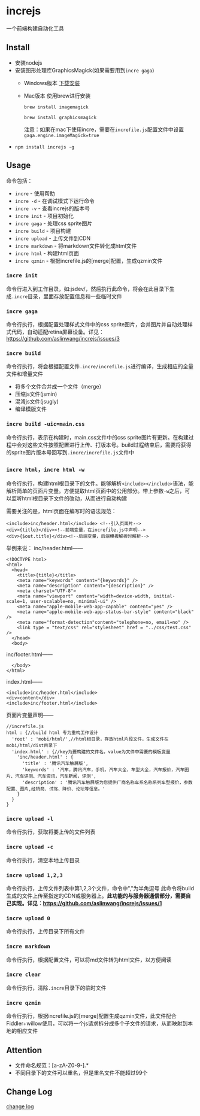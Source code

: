 increjs
============

一个前端构建自动化工具

Install
-------
* 安装nodejs
* 安装图形处理库GraphicsMagick(如果需要用到`incre gaga`)
  * Windows版本
    [下载安装](https://github.com/aslinwang/increjs/tree/master/misc)
  * Mac版本
    使用brew进行安装

    `brew install imagemagick`

    `brew install graphicsmagick`

    注意：如果在mac下使用incre，需要在`increfile.js`配置文件中设置`gaga.engine.imageMagick=true`
* `npm install increjs -g`

Usage
-----
命令包括：
* `incre` - 使用帮助
* `incre -d` - 在调试模式下运行命令
* `incre -v` - 查看increjs的版本号
* `incre init` - 项目初始化
* `incre gaga` - 处理css sprite图片
* `incre build` - 项目构建
* `incre upload` - 上传文件到CDN
* `incre markdown` - 将markdown文件转化成html文件
* `incre html` - 构建html页面
* `incre qzmin` - 根据increfile.js的[merge]配置，生成qzmin文件

### `incre init`

命令行进入到工作目录，如:jsdev/，然后执行此命令，将会在此目录下生成`.incre`目录，里面存放配置信息和一些临时文件

### `incre gaga`

命令行执行，根据配置处理样式文件中的css sprite图片，合并图片并自动处理样式代码，自动适配retina屏幕设备。详见：https://github.com/aslinwang/increjs/issues/3

### `incre build`

命令行执行，将会根据配置文件`.incre/increfile.js`进行编译，生成相应的全量文件和增量文件
* 将多个文件合并成一个文件（merge）
* 压缩js文件(jsmin)
* 混淆js文件(jsugly)
* 编译模版文件

### `incre build -uic=main.css`

命令行执行，表示在构建时，main.css文件中的css sprite图片有更新。在构建过程中会对这些文件按照配置进行上传、打版本号。build过程结束后，需要将获得的sprite图片版本号回写到`.incre/increfile.js`文件中

### `incre html`，`incre html -w`

命令行执行，构建html根目录下的文件。能够解析`<include></include>`语法，能解析简单的页面片变量。方便提取html页面中的公用部分。带上参数`-w`之后，可以监听html根目录下文件的改动，从而进行自动构建

需要关注的是，html页面在编写时的语法规范：
```
<include>inc/header.html</include> <!--引入页面片-->
<div>{title}</div><!--前端变量，在increfile.js中声明-->
<div>{$out.title}</div><!--后端变量，后端模板解析时解析-->
```

举例来说：
inc/header.html——
```
<!DOCTYPE html>
<html>
  <head>
    <title>{title}</title>
    <meta name="keywords" content="{keywords}" />
    <meta name="description" content="{description}" />
    <meta charset="UTF-8">
    <meta name="viewport" content="width=device-width, initial-scale=1, user-scalable=no, minimal-ui" />
    <meta name="apple-mobile-web-app-capable" content="yes" />
    <meta name="apple-mobile-web-app-status-bar-style" content="black" />
    <meta name="format-detection"content="telephone=no, email=no" />
    <link type = "text/css" rel="stylesheet" href = "../css/test.css" /> 
  </head>
  <body>
```

inc/footer.html——
```
  </body>
</html>
```

index.html——
```
<include>inc/header.html</include>
<div>content</div>
<include>inc/footer.html</include>
```

页面片变量声明——
```
//increfile.js
html : {//build html 专为重构工作设计
  'root' : 'mobi/html/',//html根目录，存放html片段文件，生成文件在mobi/html/dist目录下
  'index.html' : {//key为要构建的文件名，value为文件中需要的模板变量
    'inc/header.html' : {
      'title' : '腾讯汽车触屏版',
      'keywords' : '汽车，腾讯汽车，手机，汽车大全，车型大全，汽车报价，汽车图片、汽车评测、汽车资讯，汽车新闻，评测',
      'description' : '腾讯汽车触屏版为您提供厂商名称车系名称系列车型报价，参数配置、图片,经销商、试驾、降价、论坛等信息。'
    }
  }
}
```

### `incre upload -l`

命令行执行，获取将要上传的文件列表

### `incre upload -c`

命令行执行，清空本地上传目录

### `incre upload 1,2,3`

命令行执行，上传文件列表中第1,2,3个文件，命令中","为半角逗号
此命令将build生成的文件上传至指定的CDN或服务器上。**此功能的与服务器通信部分，需要自己实现。详见：https://github.com/aslinwang/increjs/issues/1**

### `incre upload 0`
命令行执行，上传目录下所有文件

### `incre markdown`

命令行执行，根据配置文件，可以将md文件转为html文件，以方便阅读

### `incre clear`

命令行执行，清除`.incre`目录下的临时文件

### `incre qzmin`

命令行执行，根据increfile.js的[merge]配置生成qzmin文件，此文件配合Fiddler+willow使用，可以将一个js请求拆分成多个子文件的请求，从而映射到本地的相应文件

Attention
----------
* 文件命名规范：[a-zA-Z0-9\-].*
* 不同目录下的文件可以重名，但是重名文件不能超过99个

Change Log
----------
[change log](CHANGELOG.md)
